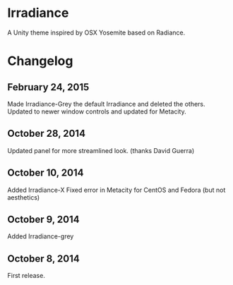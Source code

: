 Irradiance
==========

A Unity theme inspired by OSX Yosemite based on Radiance.


Changelog
=========

February 24, 2015
----------------------
Made Irradiance-Grey the default Irradiance and deleted the others.  Updated to newer window controls and updated for Metacity.

October 28, 2014
----------------------
Updated panel for more streamlined look. (thanks David Guerra)

October 10, 2014
---------------
Added Irradiance-X
Fixed error in Metacity for CentOS and Fedora (but not aesthetics)

October 9, 2014
---------------
Added Irradiance-grey

October 8, 2014
---------------
First release.

